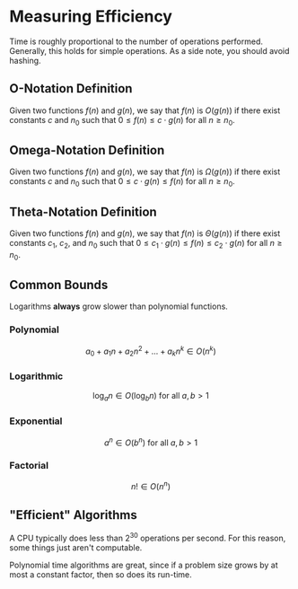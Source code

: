 # Measuring Efficiency

Time is roughly proportional to the number of operations performed. Generally, this holds for simple operations. As a side note, you should avoid hashing.

## O-Notation Definition

Given two functions $f(n)$ and $g(n)$, we say that $f(n)$ is $O(g(n))$ if there exist constants $c$ and $n_0$ such that $0 \leq f(n) \leq c \cdot g(n)$ for all $n \geq n_0$.

## Omega-Notation Definition

Given two functions $f(n)$ and $g(n)$, we say that $f(n)$ is $\Omega(g(n))$ if there exist constants $c$ and $n_0$ such that $0 \leq c \cdot g(n) \leq f(n)$ for all $n \geq n_0$.

## Theta-Notation Definition

Given two functions $f(n)$ and $g(n)$, we say that $f(n)$ is $\Theta(g(n))$ if there exist constants $c_1$, $c_2$, and $n_0$ such that $0 \leq c_1 \cdot g(n) \leq f(n) \leq c_2 \cdot g(n)$ for all $n \geq n_0$.

## Common Bounds

Logarithms **always** grow slower than polynomial functions.

### Polynomial 
$$
a_0 + a_1n + a_2n^2 + \ldots + a_kn^k \in O(n^k)
$$

### Logarithmic
$$
\log_a n \in O(\log_b n) \text{ for all } a, b > 1
$$

### Exponential
$$
a^n \in O(b^n) \text{ for all } a, b > 1
$$

### Factorial
$$
n! \in O(n^n)
$$

## "Efficient" Algorithms

A CPU typically does less than $2^30$ operations per second. For this reason, some things just aren't computable.

Polynomial time algorithms are great, since if a problem size grows by at most a constant factor, then so does its run-time. 


